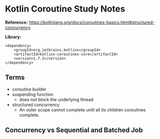 # Kotlin Coroutine Study Notes

**Reference:** https://kotlinlang.org/docs/coroutines-basics.html#structured-concurrency

**Library:**
```
<dependency>
    <groupId>org.jetbrains.kotlinx</groupId>
    <artifactId>kotlinx-coroutines-core</artifactId>
    <version>1.7.2</version>
</dependency>
```
## Terms
- coroutine builder
- suspending function
  - does not block the underlying thread
- structured concurrency
  - An outer scope cannot complete until all its children coroutines complete.

## Concurrency vs Sequential and Batched Job

